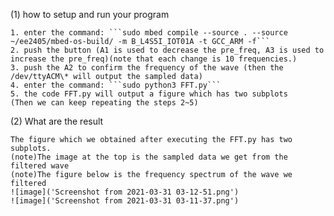 (1) how to setup and run your program<br>

	1. enter the command: ```sudo mbed compile --source . --source ~/ee2405/mbed-os-build/ -m B_L4S5I_IOT01A -t GCC_ARM -f```
	2. push the button (A1 is used to decrease the pre_freq, A3 is used to increase the pre_freq)(note that each change is 10 frequencies.)
	3. push the A2 to confirm the frequency of the wave (then the /dev/ttyACM\* will output the sampled data)
	4. enter the command: ```sudo python3 FFT.py```
	5. the code FFT.py will output a figure which has two subplots
	(Then we can keep repeating the steps 2~5)
	   

(2) What are the result<br>

	The figure which we obtained after executing the FFT.py has two subplots.
	(note)The image at the top is the sampled data we get from the filtered wave
	(note)The figure below is the frequency spectrum of the wave we filtered
	![image]('Screenshot from 2021-03-31 03-12-51.png')
	![image]('Screenshot from 2021-03-31 03-11-37.png')
	
